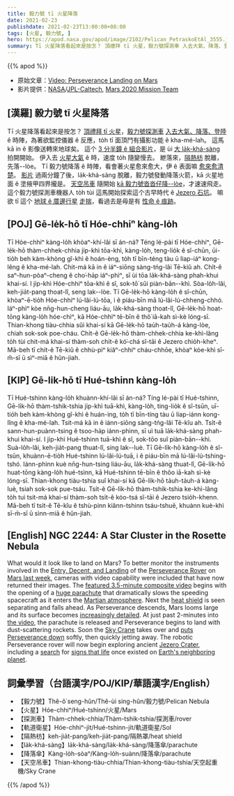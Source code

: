 ```yaml
---
title: 毅力號 tī 火星降落
date: 2021-02-23
publishdate: 2021-02-23T13:00:00+08:00
tags: [火星, 毅力號, ]
hero: https://apod.nasa.gov/apod/image/2102/Pelican_PetraskoEtAl_3555.jpg
summary: Tī 火星降落看起來是按怎？ 頂禮拜 tī 火星，毅力號探測車 入去大氣、降落、登陸 ê 時陣，為著欲監控儀器 ê 反應，to̍h tī 面頂鬥有攝影功能 ê kha-mé-lah。 這馬 kā in ê 影像送轉來地球矣。
---
```


{{% apod %}}

- 原始文章：[Video: Perseverance Landing on Mars](https://apod.nasa.gov/apod/ap210223.html)
- 影片提供：[NASA](https://www.nasa.gov/)/[JPL-Caltech](https://www.jpl.nasa.gov/), [Mars 2020 Mission Team](https://mars.nasa.gov/mars2020/mission/team/)


## [漢羅] 毅力號 tī 火星降落

Tī 火星降落看起來是按怎？
[頂禮拜 tī 火星][Mars last week]，[毅力號探測車][Perseverance Rover] [入去大氣、降落、登陸][Entry, Decent, and Landing] ê 時陣，為著欲監控儀器 ê 反應，to̍h tī 面頂鬥有攝影功能 ê kha-mé-lah。
這馬 kā in ê 影像送轉來地球矣。
這个 [3 分半鐘 ê 組合影片][featured 3.5-minute composite video]，是 ùi [大 la̍k-khá-sàng][huge parachute] 拍開開始。
伊入去 [火星大氣][Martian atmosphere] ê 時，速度 to̍h 隨變慢去。
紲落來，[隔熱枋][heat shield] 脫離，先落--lòe。
Tī 毅力號降落 ê 時陣，看會著火星愈來愈大，伊 ê 表面嘛 [愈來愈清楚][increasingly detailed]。
[影片][the video] 過兩分鐘了後，la̍k-khá-sàng 脫離，毅力號發動降落火箭，kā 火星地面 ê 塗掖甲四界攏是。
[天空吊車][Sky Crane] 隨開始 [kā 毅力號沓沓仔降--lòe][puts Perseverance down]，才速速飛走。
這个毅力號探測車機器人 to̍h tùi 這馬開始探索這个古早時代 ê [Jezero 石坑][Jezero Crater]。
嘛欲 tī 這个 [地球 ê 厝邊行星][Earth's neighboring planet] [走揣][search]，看過去是毋是有 [性命 ê 痕跡][signs that life]。

## [POJ] Gē-le̍k-hō tī Hóe-chhiⁿ kàng-lo̍h

Tī Hóe-chhiⁿ kàng-lo̍h khòaⁿ-khí-lâi sī án-ná?
Téng lé-pài tī Hóe-chhiⁿ, Gē-le̍k-hō thàm-chhek-chhia ji̍p-khì tōa-khì, kàng-lo̍h, teng-lio̍k ê sî-chūn, ūi-tio̍h beh kàm-khòng gî-khì ê hoán-èng, to̍h tī bīn-téng tàu ū liap-iáⁿ kong-lêng ê kha-mé-lah.
Chit-má kā in ê iáⁿ-siōng sàng-tńg-lâi Tē-kiû ah.
Chi̍t-ê saⁿ-hun-pòaⁿ-cheng ê cho͘-ha̍p iáⁿ-phìⁿ, sī ùi tōa la̍k-khá-sàng phah-khui khai-sí.
I ji̍p-khì Hóe-chhiⁿ tōa-khì ê sî, sok-tō͘ sûi piàn-bān--khì.
Sòa-lo̍h-lâi, keh-jia̍t-pang thoat-lî, seng lak--lòe.
Tī Gē-le̍k-hō kàng-lo̍h ê sî-chūn, khòaⁿ-ē-tio̍h Hóe-chhiⁿ lú-lâi-lú-tōa, i ê piáu-bīn mā lú-lâi-lú-chheng-chhó.
Iáⁿ-phìⁿ kòe nn̄g-hun-cheng liáu-āu, la̍k-khá-sàng thoat-lî, Gē-le̍k-hō hoat-tōng kàng-lo̍h hóe-chìⁿ, kā Hóe-chhiⁿ tē-bīn ê thô͘ iā-kah sì-kè lóng-sī.
Thian-khong tiàu-chhia sûi khai-sí kā Gē-le̍k-hō tau̍h-tau̍h-á kàng-lòe, chiah sok-sok poe-cháu.
Chi̍t-ê Gē-le̍k-hō thàm-chhek-chhia ke-khì-lâng to̍h tùi chit-má khai-sí thàm-soh chi̍t-ê kó͘-chá sî-tāi ê Jezero chio̍h-kheⁿ.
Mā-beh tī chi̍t-ê Tē-kiû ê chhù-piⁿ kiâⁿ-chhiⁿ cháu-chhōe, khòaⁿ kòe-khì sī-m̄-sī ū sìⁿ-miā ê hûn-jiah.

## [KIP] Gē-li̍k-hō tī Hué-tshinn kàng-lo̍h

Tī Hué-tshinn kàng-lo̍h khuànn-khí-lâi sī án-ná?
Tíng lé-pài tī Hué-tshinn, Gē-li̍k-hō thàm-tshik-tshia ji̍p-khì tuā-khì, kàng-lo̍h, ting-lio̍k ê sî-tsūn, uī-tio̍h beh kàm-khòng gî-khì ê huán-ìng, to̍h tī bīn-tíng tàu ū liap-iánn kong-lîng ê kha-mé-lah.
Tsit-má kā in ê iánn-siōng sàng-tńg-lâi Tē-kîu ah.
Tsi̍t-ê sann-hun-puànn-tsing ê tsoo-ha̍p iánn-phìnn, sī uì tuā la̍k-khá-sàng phah-khui khai-sí.
I ji̍p-khì Hué-tshinn tuā-khì ê sî, sok-tōo suî piàn-bān--khì.
Suà-lo̍h-lâi, keh-jia̍t-pang thuat-lî, sing lak--luè.
Tī Gē-li̍k-hō kàng-lo̍h ê sî-tsūn, khuànn-ē-tio̍h Hué-tshinn lú-lâi-lú-tuā, i ê piáu-bīn mā lú-lâi-lú-tshing-tshó.
Iánn-phìnn kuè nn̄g-hun-tsing liáu-āu, la̍k-khá-sàng thuat-lî, Gē-li̍k-hō huat-tōng kàng-lo̍h hué-tsìnn, kā Hué-tshinn tē-bīn ê thôo iā-kah sì-kè lóng-sī.
Thian-khong tiàu-tshia suî khai-sí kā Gē-li̍k-hō ta̍uh-ta̍uh-á kàng-luè, tsiah sok-sok pue-tsáu.
Tsi̍t-ê Gē-li̍k-hō thàm-tshik-tshia ke-khì-lâng to̍h tuì tsit-má khai-sí thàm-soh tsi̍t-ê kóo-tsá sî-tāi ê Jezero tsio̍h-khenn.
Mā-beh tī tsi̍t-ê Tē-kîu ê tshù-pinn kiânn-tshinn tsáu-tshuē, khuànn kuè-khì sī-m̄-sī ū sìnn-miā ê hûn-jiah.

## [English] NGC 2244: A Star Cluster in the Rosette Nebula

What would it look like to land on Mars? To better monitor the instruments involved in the [Entry, Decent, and Landing][Entry, Decent, and Landing] of the [Perseverance Rover][Perseverance Rover] on [Mars last week][Mars last week], cameras with video capability were included that have now returned their images. The [featured 3.5-minute composite video][featured 3.5-minute composite video] begins with the opening of a [huge parachute][huge parachute] that dramatically slows the speeding spacecraft as it enters the [Martian atmosphere][Martian atmosphere]. Next the [heat shield][heat shield] is seen separating and falls ahead. As Perseverance descends, Mars looms large and its surface becomes [increasingly detailed][increasingly detailed]. At just past 2-minutes into [the video][the video], the parachute is released and Perseverance begins to land with dust-scattering rockets. Soon the [Sky Crane][Sky Crane] takes over and [puts Perseverance down][puts Perseverance down] softly, then quickly jetting away. The robotic Perseverance rover will now begin exploring ancient [Jezero Crater][Jezero Crater], including a [search][search] for [signs that life][signs that life] once existed on [Earth's neighboring planet][Earth's neighboring planet].

## 詞彙學習（台語漢字/POJ/KIP/華語漢字/English）

- 【毅力號】Thê-ô͘ seng-hûn/Thê-ùi sing-hûn/毅力號/Pelican Nebula
- 【火星】Hóe-chhiⁿ/Hué-tshinn/火星/Mars
- 【探測車】Thàm-chhek-chhia/Thàm-tshik-tshia/探測車/rover
- 【軌道衛星】Hóe-chhiⁿ-ji̍t/Hué-tshinn-ji̍t/軌道衛星/Sol
- 【隔熱枋】keh-jia̍t-pang/keh-jia̍t-pang/隔熱罩/heat shield
- 【la̍k-khá-sàng】la̍k-khá-sàng/la̍k-khá-sàng/降落傘/parachute
- 【降落傘】Kàng-lo̍h-sòaⁿ/Kàng-lo̍h-suànn/降落傘/parachute
- 【天空吊車】Thian-khong-tiàu-chhia/Thian-khong-tiàu-tshia/天空起重機/Sky Crane

{{% /apod %}}

[copyright0]: https://apod.nasa.gov/apod/lib/about_apod.html#srapply
[copyright1]: https://www.instagram.com/mr_deepsky/
[copyright2]: https://www.insightobservatory.com/p/home-page.html
[Arabic]: https://apod.me/
[Bulgarian]: https://mediabricks.bg/apod-bulgaria
[Catalan]: http://www.apod.cat/
[Chinese1]: http://www.bjp.org.cn/mryt/
[Chinese2]: http://sprite.phys.ncku.edu.tw/astrolab/mirrors/apod/apod.html
[Croatian]: http://www.apod.rs/Croatia.html
[Czech]: http://www.astro.cz/apod/
[Dutch]: http://www.apod.nl/
[Farsi]: http://www.skypix.org/apod/
[French]: http://www.cidehom.com/apod.php
[German]: http://www.starobserver.org/
[Hebrew]: http://www.astronomia2009.org.il/info/apod/apod.htm
[Indonesian]: http://apod.infoastronomy.org/
[Korean]: http://wouldyoulike.org/apod/
[Montenegrin]: http://www.apod.rs/Montenegro.html
[Polish]: http://apod.pl/apod/
[Russian]: http://www.astronet.ru/db/apod.html
[Serbian]: http://www.apod.rs/
[Slovenian]: http://apod.fmf.uni-lj.si/
[Spanish]: http://observatorio.info/
[Taiwanese]: https://www.apod.tw/
[Turkish]: https://www.uzaydanhaberler.com/category/gorsel/apod/
[Turkish]: https://rasyonalist.org/kategori/apod/
[Ukrainian]: http://astronomy.pp.ua/
[Entry, Decent, and Landing]: https://mars.nasa.gov/mars2020/timeline/landing/entry-descent-landing/
[Perseverance Rover]: https://mars.nasa.gov/resources/25042/mars-perseverance-rover-3d-model/
[Mars last week]: https://apod.nasa.gov/apod/ap210219.html
[featured 3.5-minute composite video]: https://www.jpl.nasa.gov/news/nasas-mars-perseverance-rover-provides-front-row-seat-to-landing-first-audio-recording-of-red-planet
[huge parachute]: https://mars.nasa.gov/mer/mission/spacecraft/entry-descent-and-landing-configuration/parachute/
[Martian atmosphere]: https://en.wikipedia.org/wiki/Atmosphere_of_Mars
[heat shield]: https://youtu.be/Gw_51xU41w0
[increasingly detailed]: https://apod.nasa.gov/apod/ap120925.html
[the video]: https://youtu.be/4czjS9h4Fpg
[Sky Crane]: https://blogs.scientificamerican.com/guest-blog/sky-crane-how-to-land-curiosity-on-the-surface-of-mars/
[puts Perseverance down]: https://astrobiology.nasa.gov/resources/coloring/
[Jezero Crater]: https://mars.nasa.gov/mars2020/mission/science/landing-site/
[search]: https://mars.nasa.gov/programmissions/overview/
[signs that life]: https://mars.nasa.gov/news/8863/searching-for-life-in-nasas-perseverance-mars-samples/
[Earth's neighboring planet]: https://solarsystem.nasa.gov/planets/mars/overview/
